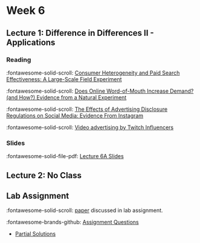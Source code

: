 # Week 6

## Lecture 1:  Difference in Differences II - Applications

### Reading 

:fontawesome-solid-scroll: [Consumer Heterogeneity and Paid Search Effectiveness: A Large-Scale Field Experiment](https://onlinelibrary.wiley.com/doi/abs/10.3982/ECTA12423)

:fontawesome-solid-scroll: [Does Online Word-of-Mouth Increase Demand? (and How?) Evidence from a Natural Experiment](https://pubsonline.informs.org/doi/10.1287/mksc.2017.1045)

:fontawesome-solid-scroll: [The Effects of Advertising Disclosure Regulations on Social Media: Evidence From Instagram](https://www.dropbox.com/scl/fi/0yrs7dm5tnic2kepqczz4/Influencers_Revision_CA.pdf?rlkey=mo70sz5lmg7ra215zmsaeo8u4&dl=0)

:fontawesome-solid-scroll: [Video advertising by Twitch Influencers](https://papers.ssrn.com/sol3/papers.cfm?abstract_id=4065064)

### Slides 

:fontawesome-solid-file-pdf: [Lecture 6A Slides][l06a-student]


## Lecture 2: No Class


## Lab Assignment

:fontawesome-solid-scroll: [paper] discussed in lab assignment.

:fontawesome-brands-github: [Assignment Questions][lab]

* [Partial Solutions][solutions]

[l06a-student]: ../assets/lectures/week-05/l06a-did_applications.pdf
[tidytext]: https://www.tidytextmining.com/
[vader]: https://ojs.aaai.org/index.php/ICWSM/article/view/14550/14399
[lab]: https://github.com/tisem-digital-marketing/smwa-lab-did
[text-code-archive]: ../assets/lectures/week-06/starter_code.zip
[paper]: https://pubsonline.informs.org/doi/10.1287/mksc.2017.1043
[solutions]: ../assets/labs/lab_did_solution.html